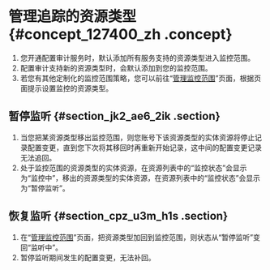 # 管理追踪的资源类型 {#concept_127400_zh .concept}

1.  您开通配置审计服务时，默认添加所有服务支持的资源类型进入监控范围。
2.  配置审计支持新的资源类型时，会默认添加到您的监控范围。
3.  若您有其他定制化的监控范围策略，您可以前往“[管理监控范围](https://config.console.aliyun.com/settings)”页面，根据页面提示设置监控的资源类型。

## 暂停监听 {#section_jk2_ae6_2ik .section}

1.  当您把某资源类型移出监控范围，则您账号下该资源类型的实体资源将停止记录配置变更，直到您下次将其移回时再重新开始记录，这中间的配置变更记录无法追回。
2.  处于监控范围的资源类型的实体资源，在资源列表中的“监控状态”会显示为“监控中”，移出的资源类型的实体资源，在资源列表中的“监控状态”会显示为“暂停监听”。

## 恢复监听 {#section_cpz_u3m_h1s .section}

1.  在“[管理监控范围](https://config.console.aliyun.com/settings)”页面，把资源类型加回到监控范围，则状态从“暂停监听”变回“监听中”。
2.  暂停监听期间发生的配置变更，无法补回。

